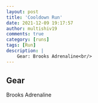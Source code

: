 ```yaml
---
layout: post
title: 'Cooldown Run'
date: 2021-12-09 19:17:57
author: multishiv19
comments: true
category: [runs]
tags: [Run]
description: |
    Gear: Brooks Adrenaline<br/>
---
```


## Gear
Brooks Adrenaline



<div width='100%' class='strava-embed-placeholder' data-embed-type='activity' data-embed-id='6361420421'></div>
<script src='https://strava-embeds.com/embed.js'></script>
